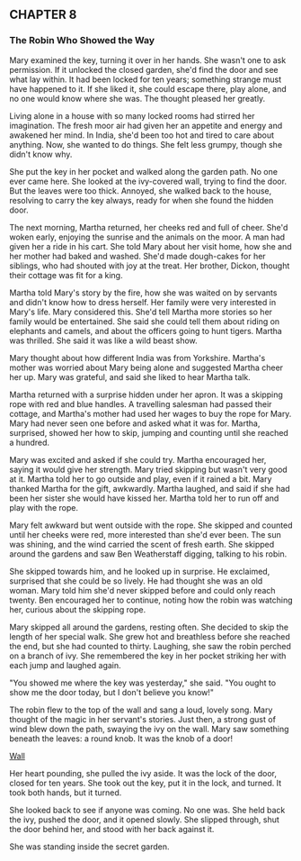 ## CHAPTER 8
### The Robin Who Showed the Way
Mary examined the key, turning it over in her hands. She wasn't one to ask permission. If it unlocked the closed garden, she'd find the door and see what lay within. It had been locked for ten years; something strange must have happened to it. If she liked it, she could escape there, play alone, and no one would know where she was. The thought pleased her greatly.

Living alone in a house with so many locked rooms had stirred her imagination. The fresh moor air had given her an appetite and energy and awakened her mind. In India, she'd been too hot and tired to care about anything. Now, she wanted to do things. She felt less grumpy, though she didn't know why.

She put the key in her pocket and walked along the garden path. No one ever came here. She looked at the ivy-covered wall, trying to find the door. But the leaves were too thick. Annoyed, she walked back to the house, resolving to carry the key always, ready for when she found the hidden door.

The next morning, Martha returned, her cheeks red and full of cheer. She'd woken early, enjoying the sunrise and the animals on the moor. A man had given her a ride in his cart. She told Mary about her visit home, how she and her mother had baked and washed. She'd made dough-cakes for her siblings, who had shouted with joy at the treat. Her brother, Dickon, thought their cottage was fit for a king.

Martha told Mary's story by the fire, how she was waited on by servants and didn't know how to dress herself. Her family were very interested in Mary's life. Mary considered this. She'd tell Martha more stories so her family would be entertained. She said she could tell them about riding on elephants and camels, and about the officers going to hunt tigers. Martha was thrilled. She said it was like a wild beast show.

Mary thought about how different India was from Yorkshire. Martha's mother was worried about Mary being alone and suggested Martha cheer her up. Mary was grateful, and said she liked to hear Martha talk.

Martha returned with a surprise hidden under her apron. It was a skipping rope with red and blue handles. A travelling salesman had passed their cottage, and Martha's mother had used her wages to buy the rope for Mary. Mary had never seen one before and asked what it was for. Martha, surprised, showed her how to skip, jumping and counting until she reached a hundred.

Mary was excited and asked if she could try. Martha encouraged her, saying it would give her strength. Mary tried skipping but wasn't very good at it. Martha told her to go outside and play, even if it rained a bit. Mary thanked Martha for the gift, awkwardly. Martha laughed, and said if she had been her sister she would have kissed her. Martha told her to run off and play with the rope.

Mary felt awkward but went outside with the rope. She skipped and counted until her cheeks were red, more interested than she'd ever been. The sun was shining, and the wind carried the scent of fresh earth. She skipped around the gardens and saw Ben Weatherstaff digging, talking to his robin.

She skipped towards him, and he looked up in surprise. He exclaimed, surprised that she could be so lively. He had thought she was an old woman. Mary told him she'd never skipped before and could only reach twenty. Ben encouraged her to continue, noting how the robin was watching her, curious about the skipping rope.

Mary skipped all around the gardens, resting often. She decided to skip the length of her special walk. She grew hot and breathless before she reached the end, but she had counted to thirty. Laughing, she saw the robin perched on a branch of ivy. She remembered the key in her pocket striking her with each jump and laughed again.

"You showed me where the key was yesterday," she said. "You ought to show me the door today, but I don't believe you know!"

The robin flew to the top of the wall and sang a loud, lovely song. Mary thought of the magic in her servant's stories. Just then, a strong gust of wind blew down the path, swaying the ivy on the wall. Mary saw something beneath the leaves: a round knob. It was the knob of a door!

[Wall](chapter_8.jpeg)

Her heart pounding, she pulled the ivy aside. It was the lock of the door, closed for ten years. She took out the key, put it in the lock, and turned. It took both hands, but it turned.

She looked back to see if anyone was coming. No one was. She held back the ivy, pushed the door, and it opened slowly. She slipped through, shut the door behind her, and stood with her back against it.

She was standing inside the secret garden.